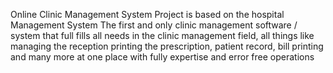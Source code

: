 Online Clinic Management System Project is based on the hospital Management System The first and only clinic management software / system that full fills all needs in the clinic management field, all things like managing the reception printing the prescription, patient record, bill printing and many more at one place with fully expertise and error free operations
